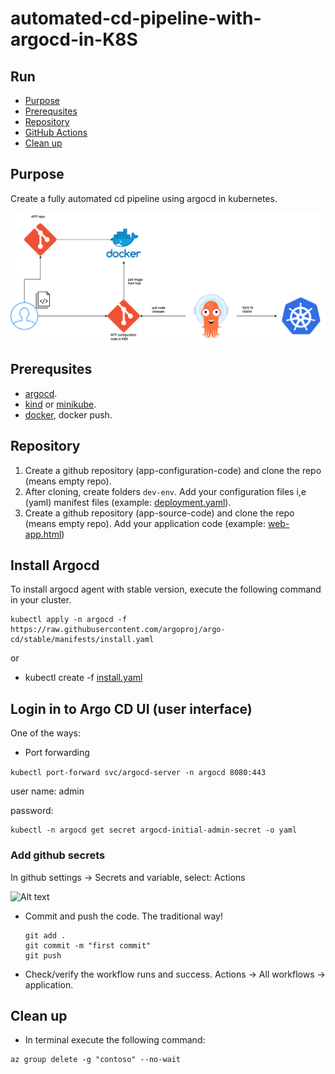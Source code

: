 # automated-cd-pipeline-with-argocd-in-K8S

## Run
  - [Purpose](#purpose)
  - [Prerequsites](#prerequsites)
  - [Repository](#repository)
  - [GitHub Actions](#github-actions)
  - [Clean up](#clean-up)

## Purpose

Create a fully automated cd pipeline using argocd in kubernetes.

![design](pics/diagram.png)
## Prerequsites

- [argocd](https://argo-cd.readthedocs.io/en/stable/getting_started/).
- [kind](https://kind.sigs.k8s.io/docs/user/quick-start/) or [minikube](https://kubernetes.io/docs/tutorials/kubernetes-basics/create-cluster/cluster-intro/).
- [docker](https://www.docker.com/), docker push.

## Repository

1. Create a github repository (app-configuration-code) and clone the repo (means empty repo).
2. After cloning, create folders `dev-env`. Add your configuration files i,e (yaml) manifest files (example: [deployment.yaml](deployment.yaml)).
3. Create a github repository (app-source-code) and clone the repo (means empty repo). Add your application code (example: [web-app.html](web-app.html))


## Install Argocd

To install argocd agent with stable version, execute the following command in your cluster.

```
kubectl apply -n argocd -f https://raw.githubusercontent.com/argoproj/argo-cd/stable/manifests/install.yaml
```
or

- kubectl create -f [install.yaml](install.yaml)

## Login in to Argo CD UI (user interface)

One of the ways: 
- Port forwarding

`kubectl port-forward svc/argocd-server -n argocd 8080:443`

user name: admin

password:
```
kubectl -n argocd get secret argocd-initial-admin-secret -o yaml
```

### 







### Add github secrets
In github settings → Secrets and variable, select: Actions

![Alt text](pics/GitHub_secrets.png)

- Commit and push the code. The traditional way!
   
   ```hcl
   git add .
   git commit -m "first commit"
   git push
   ```

- Check/verify the workflow runs and success. Actions → All workflows → application.

## Clean up
- In terminal execute the following command:

```azcli
az group delete -g "contoso" --no-wait
```
